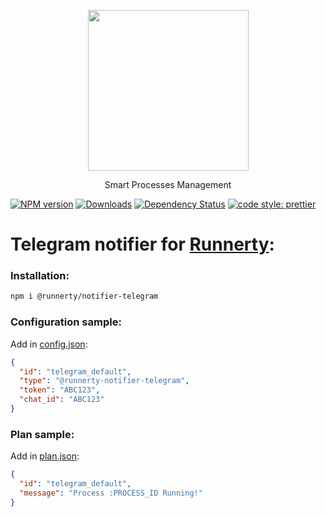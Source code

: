 <p align="center">
  <a href="http://runnerty.io">
    <img height="257" src="https://runnerty.io/assets/header/logo-stroked.png">
  </a>
  <p align="center">Smart Processes Management</p>
</p>

[![NPM version][npm-image]][npm-url] [![Downloads][downloads-image]][npm-url] [![Dependency Status][david-badge]][david-badge-url]
<a href="#badge">
  <img alt="code style: prettier" src="https://img.shields.io/badge/code_style-prettier-ff69b4.svg">
</a>


# Telegram notifier for [Runnerty]:

### Installation:
```bash
npm i @runnerty/notifier-telegram
```

### Configuration sample:
Add in [config.json]:
```json
{
  "id": "telegram_default",
  "type": "@runnerty-notifier-telegram",
  "token": "ABC123",
  "chat_id": "ABC123"
}
```

### Plan sample:
Add in [plan.json]:
```json
{
  "id": "telegram_default",
  "message": "Process :PROCESS_ID Running!"
}
```

[Runnerty]: https://www.runnerty.io
[downloads-image]: https://img.shields.io/npm/dm/@runnerty/notifier-telegram.svg
[npm-url]: https://www.npmjs.com/package/@runnerty/notifier-telegram
[npm-image]: https://img.shields.io/npm/v/@runnerty/notifier-telegram.svg
[david-badge]: https://david-dm.org/runnerty/notifier-telegram.svg
[david-badge-url]: https://david-dm.org/runnerty/notifier-telegram
[config.json]: https://docs.runnerty.io/config/
[plan.json]: https://docs.runnerty.io/plan/
